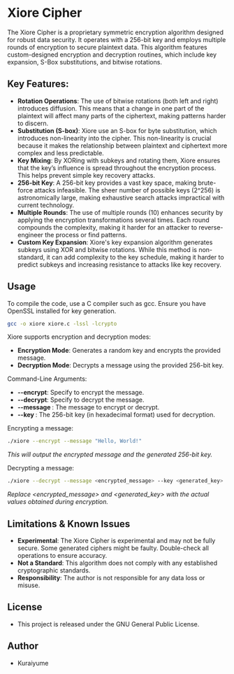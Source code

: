 # Xiore Cipher
The Xiore Cipher is a proprietary symmetric encryption algorithm designed for robust data security. It operates with a 256-bit key and employs multiple rounds of encryption to secure plaintext data. This algorithm features custom-designed encryption and decryption routines, which include key expansion, S-Box substitutions, and bitwise rotations.

## Key Features:

- **Rotation Operations**: The use of bitwise rotations (both left and right) introduces diffusion. This means that a change in one part of the plaintext will affect many parts of the ciphertext, making patterns harder to discern.
- **Substitution (S-box)**: Xiore use an S-box for byte substitution, which introduces non-linearity into the cipher. This non-linearity is crucial because it makes the relationship between plaintext and ciphertext more complex and less predictable.
- **Key Mixing**: By XORing with subkeys and rotating them, Xiore ensures that the key’s influence is spread throughout the encryption process. This helps prevent simple key recovery attacks.
- **256-bit Key**: A 256-bit key provides a vast key space, making brute-force attacks infeasible. The sheer number of possible keys (2^256) is astronomically large, making exhaustive search attacks impractical with current technology.
- **Multiple Rounds**: The use of multiple rounds (10) enhances security by applying the encryption transformations several times. Each round compounds the complexity, making it harder for an attacker to reverse-engineer the process or find patterns.
- **Custom Key Expansion**: Xiore's key expansion algorithm generates subkeys using XOR and bitwise rotations. While this method is non-standard, it can add complexity to the key schedule, making it harder to predict subkeys and increasing resistance to attacks like key recovery.

## Usage

To compile the code, use a C compiler such as gcc. Ensure you have OpenSSL installed for key generation.
  ```bash
  gcc -o xiore xiore.c -lssl -lcrypto
  ```

Xiore supports encryption and decryption modes:

- **Encryption Mode**: Generates a random key and encrypts the provided message.
- **Decryption Mode**: Decrypts a message using the provided 256-bit key.

Command-Line Arguments:

- **--encrypt**: Specify to encrypt the message.
- **--decrypt**: Specify to decrypt the message.
- **--message <message>**: The message to encrypt or decrypt.
- **--key <key>**: The 256-bit key (in hexadecimal format) used for decryption.

Encrypting a message:
  ```bash
  ./xiore --encrypt --message "Hello, World!"
  ```
*This will output the encrypted message and the generated 256-bit key.*

Decrypting a message:
  ```bash
 ./xiore --decrypt --message <encrypted_message> --key <generated_key>
  ```
*Replace <encrypted_message> and <generated_key> with the actual values obtained during encryption.*

## Limitations & Known Issues

- **Experimental**: The Xiore Cipher is experimental and may not be fully secure. Some generated ciphers might be faulty. Double-check all operations to ensure accuracy.
- **Not a Standard**: This algorithm does not comply with any established cryptographic standards.
- **Responsibility**: The author is not responsible for any data loss or misuse.

## License

- This project is released under the GNU General Public License.

## Author

- Kuraiyume

